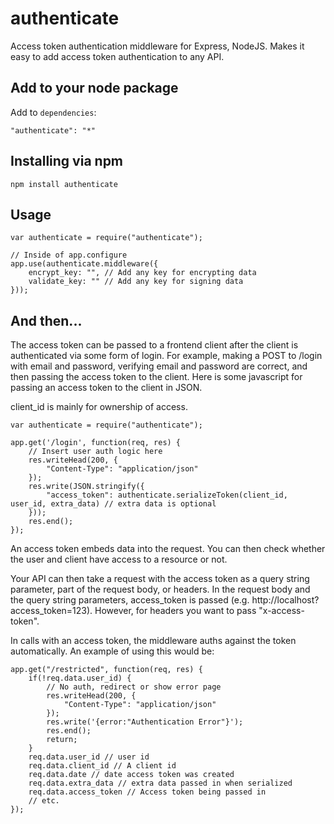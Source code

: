 authenticate
============

Access token authentication middleware for Express, NodeJS.  Makes it easy to add access token authentication to any API. 

## Add to your node package

Add to `dependencies`:

    "authenticate": "*"

## Installing via npm

    npm install authenticate

## Usage

    var authenticate = require("authenticate");
    
    // Inside of app.configure
    app.use(authenticate.middleware({
        encrypt_key: "", // Add any key for encrypting data
        validate_key: "" // Add any key for signing data
    }));

## And then...

The access token can be passed to a frontend client after the client is authenticated via some form of login.  For example, making a POST to /login with email and password, verifying email and password are correct, and then passing the access token to the client.  Here is some javascript for passing an access token to the client in JSON.

client_id is mainly for ownership of access.  

	var authenticate = require("authenticate");
	
	app.get('/login', function(req, res) {
		// Insert user auth logic here
		res.writeHead(200, {
		    "Content-Type": "application/json"
		});
		res.write(JSON.stringify({
		    "access_token": authenticate.serializeToken(client_id, user_id, extra_data) // extra data is optional
		}));
		res.end();
	});

An access token embeds data into the request.  You can then check whether the user and client have access to a resource or not.

Your API can then take a request with the access token as a query string parameter, part of the request body, or headers.  In the request body and the query string parameters, access_token is passed (e.g. http://localhost?access_token=123).  However, for headers you want to pass "x-access-token".

In calls with an access token, the middleware auths against the token automatically. An example of using this would be:
	
	app.get("/restricted", function(req, res) {
		if(!req.data.user_id) {
			// No auth, redirect or show error page
			res.writeHead(200, {
				"Content-Type": "application/json"
			});
			res.write('{error:"Authentication Error"}');
			res.end();
			return;
		}
		req.data.user_id // user id
		req.data.client_id // A client id
		req.data.date // date access token was created
		req.data.extra_data // extra data passed in when serialized
		req.data.access_token // Access token being passed in
		// etc.
	});
